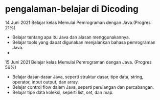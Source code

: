 # pengalaman-belajar di Dicoding

14 Juni 2021
Belajar kelas Memulai Pemrograman dengan Java.(Progres 21%)
* Belajar tentang apa itu Java dan alasan menggunakannya.
* Belajar tools yang dapat digunakan menjalankan bahasa pemrograman Java.
* 
15 Juni 2021
Belajar kelas Memulai Pemrograman dengan Java. (Progres 56%)
* Belajar dasar-dasar Java, seperti struktur dasar, tipe data, string, operator, input output, dan array.
* Belajar control flow dalam Java, seperti perulangan dan percabangan.
* Belajar tipe data koleksi, seperti list, set, dan map.
